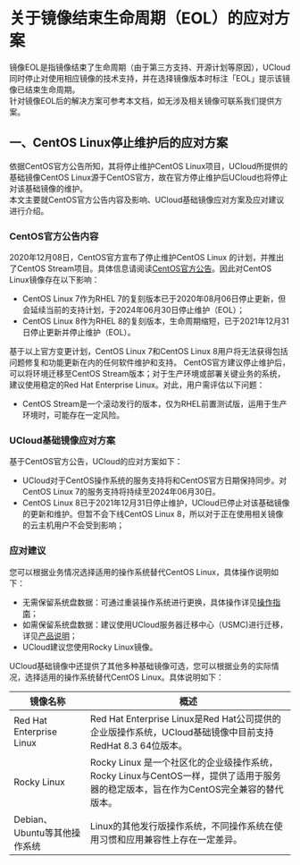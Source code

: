 # 关于镜像结束生命周期（EOL）的应对方案
镜像EOL是指镜像结束了生命周期（由于第三方支持、开源计划等原因），UCloud同时停止对使用相应镜像的技术支持，并在选择镜像版本时标注「EOL」提示该镜像已结束生命周期。
<br>
针对镜像EOL后的解决方案可参考本文档，如无涉及相关镜像可联系我们提供方案。

## 一、CentOS Linux停止维护后的应对方案
依据CentOS官方公告所知，其将停止维护CentOS Linux项目，UCloud所提供的基础镜像CentOS Linux源于CentOS官方，故在官方停止维护后UCloud也将停止对该基础镜像的维护。
<br>
本文主要就CentOS官方公告内容及影响、UCloud基础镜像应对方案及应对建议进行介绍。

### CentOS官方公告内容
2020年12月08日，CentOS官方宣布了停止维护CentOS Linux 的计划，并推出了CentOS Stream项目。具体信息请阅读[CentOS官方公告](https://www.centos.org/cl-vs-cs/)。因此对CentOS Linux镜像存在以下影响：
- CentOS Linux 7作为RHEL 7的复刻版本已于2020年08月06日停止更新，但会延续当前的支持计划，于2024年06月30日停止维护（EOL）；
- CentOS Linux 8作为RHEL 8的复刻版本，生命周期缩短，已于2021年12月31日停止更新并停止维护（EOL）。

基于以上官方变更计划，CentOS Linux 7和CentOS Linux 8用户将无法获得包括问题修复和功能更新在内的任何软件维护和支持。
CentOS官方建议停止维护后，可以将环境迁移至CentOS Stream版本；对于生产环境或部署关键业务的系统，建议使用稳定的Red Hat Enterprise Linux。对此，用户需评估以下问题：

- CentOS Stream是一个滚动发行的版本，仅为RHEL前置测试版，运用于生产环境时，可能存在一定风险。

### UCloud基础镜像应对方案
基于CentOS官方公告，UCloud的应对方案如下：
- UCloud对于CentOS操作系统的服务支持将和CentOS官方日期保持同步。对CentOS Linux 7的服务支持将持续至2024年06月30日。
- CentOS Linux 8已于2021年12月31日停止维护，UCloud已停止对该基础镜像的更新和维护。但暂不会下线CentOS Linux 8，所以对于正在使用相关镜像的云主机用户不会受到影响；

### 应对建议
您可以根据业务情况选择适用的操作系统替代CentOS Linux，具体操作说明如下：
- 无需保留系统盘数据：可通过重装操作系统进行更换，具体操作详见[操作指南](https://docs.ucloud.cn/uhost/guide/common?id=%e9%87%8d%e8%a3%85%e7%b3%bb%e7%bb%9f)；
- 如需保留系统盘数据：建议使用UCloud服务器迁移中心（USMC)进行迁移，详见[产品说明](https://docs.ucloud.cn/usmc/introduction/concept)；
- UCloud建议您使用Rocky Linux镜像。


UCloud基础镜像中还提供了其他多种基础镜像可选，您可以根据业务的实际情况，选择适用的操作系统替代CentOS Linux。具体说明如下：

| 镜像名称 | 概述 |
| ----------- | ---------|
|Red Hat Enterprise Linux | Red Hat Enterprise Linux是Red Hat公司提供的企业版操作系统，UCloud基础镜像中目前支持RedHat 8.3 64位版本。|
|Rocky Linux  | Rocky Linux 是一个社区化的企业级操作系统，Rocky Linux与CentOS一样，提供了适用于服务器的稳定版本，旨在作为CentOS完全兼容的替代版本。 |
|Debian、Ubuntu等其他操作系统 | Linux的其他发行版操作系统，不同操作系统在使用习惯和应用兼容性上存在一定差异。|
